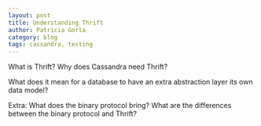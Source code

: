 ```yaml
---
layout: post
title: Understanding Thrift
author: Patricia Gorla
category: blog
tags: cassandra, testing
---
```


What is Thrift? Why does Cassandra need Thrift?

What does it mean for a database to have an extra abstraction layer its own data model?

Extra:
What does the binary protocol bring? What are the differences between the binary protocol and Thrift?
